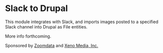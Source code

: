 # Slack to Drupal

This module integrates with Slack, and imports images posted to a specified Slack channel into Drupal as File entities.

More info forthcoming.

Sponsored by [Zoomdata](http://www.zoomdata.com/) and [Xeno Media, Inc.](http://www.xenomedia.com/)
